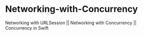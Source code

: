 # Networking-with-Concurrency
Networking with URLSession || Networking with Concurrency || Concurrency in Swift

